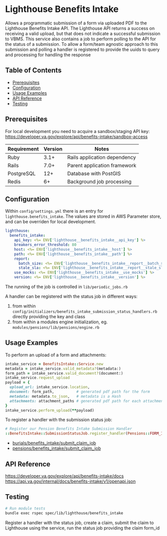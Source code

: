 # Lighthouse Benefits Intake

Allows a programmatic submission of a form via uploaded PDF to the Lighthouse Benefits Intake API.
The Lighthouse API returns a success on receiving a valid upload, but that does not indicate a successful submission to VBMS.
This service also contains a job to perform polling to the API for the status of a submission.
To allow a form/team agnostic approach to this submission and polling a handler is registered
to provide the uuids to query and processing for handling the response

## Table of Contents

- [Prerequisites](#prerequisites)
- [Configuration](#configuration)
- [Usage Examples](#usage-examples)
- [API Reference](#api-reference)
- [Testing](#testing)

## Prerequisites

For local development you need to acquire a sandbox/staging API key:
https://developer.va.gov/explore/api/benefits-intake/sandbox-access

| Requirement | Version | Notes |
|-------------|---------|-------|
| Ruby | 3.1+ | Rails application dependency |
| Rails | 7.0+ | Parent application framework |
| PostgreSQL | 12+ | Database with PostGIS |
| Redis | 6+ | Background job processing |

## Configuration

Within `config/settings.yml` there is an entry for `lighthouse.benefits_intake`.
The values are stored in AWS Parameter store, and can be overriden for local development.

```yaml
lighthouse:
  benefits_intake:
    api_key: <%= ENV['lighthouse__benefits_intake__api_key'] %>
    breakers_error_threshold: 80
    host: <%= ENV['lighthouse__benefits_intake__host'] %>
    path: <%= ENV['lighthouse__benefits_intake__path'] %>
    report:
      batch_size: <%= ENV['lighthouse__benefits_intake__report__batch_size'] %>
      stale_sla: <%= ENV['lighthouse__benefits_intake__report__stale_sla'] %>
    use_mocks: <%= ENV['lighthouse__benefits_intake__use_mocks'] %>
    version: <%= ENV['lighthouse__benefits_intake__version'] %>
```

The running of the job is controlled in `lib/periodic_jobs.rb`

A handler can be registered with the status job in different ways:
1. from within `config/initializers/benefits_intake_submission_status_handlers.rb` directly providing the key and class
2. from within a modules engine initialization, eg. `modules/pensions/lib/pensions/engine.rb`

## Usage Examples

To perform an upload of a form and attachments:

```ruby
intake_service = BenefitsIntake::Service.new
metadata = intake_service.valid_metadata?(metadata:)
form_path = intake_service.valid_document?(document:)
intake_service.request_upload
payload = {
  upload_url: intake_service.location,
  document: form_path,          # generated pdf path for the form
  metadata: metadata.to_json,   # metadata is a Hash
  attachments: attachment_paths # generated pdf path for each attachment; each checked with `valid_document?`
}
intake_service.perform_upload(**payload)
```

To register a handler with the submission status job:

```ruby
# Register our Pension Benefits Intake Submission Handler
::BenefitsIntake::SubmissionStatusJob.register_handler(Pensions::FORM_ID, Pensions::BenefitsIntake::SubmissionHandler)
```

- [burials/benefits_intake/submit_claim_job](https://github.com/department-of-veterans-affairs/vets-api/blob/master/modules/burials/lib/burials/benefits_intake/submit_claim_job.rb)
- [pensions/benefits_intake/submit_claim_job](https://github.com/department-of-veterans-affairs/vets-api/blob/master/modules/pensions/lib/pensions/benefits_intake/submit_claim_job.rb)

## API Reference

https://developer.va.gov/explore/api/benefits-intake/docs
https://api.va.gov/internal/docs/benefits-intake/v1/openapi.json

## Testing

```bash
# Run module tests
bundle exec rspec spec/lib/lighthouse/benefits_intake
```

Register a handler with the status job, create a claim, submit the claim to Lighthouse using the service, run the status job providing the claim form_id
